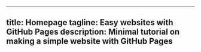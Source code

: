  ---
 title: Homepage
 tagline: Easy websites with GitHub Pages
 description: Minimal tutorial on making a simple website with GitHub Pages
 ---

